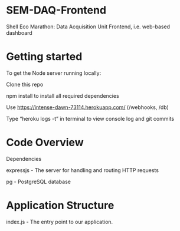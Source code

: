 # SEM-DAQ-Frontend
Shell Eco Marathon: Data Acquisition Unit Frontend, i.e. web-based dashboard

# Getting started

To get the Node server running locally:

Clone this repo

npm install to install all required dependencies

Use https://intense-dawn-73114.herokuapp.com/ (/webhooks, /db)

Type “heroku logs -t” in terminal to view console log and git commits

# Code Overview

Dependencies

expressjs - The server for handling and routing HTTP requests

pg - PostgreSQL database

# Application Structure

index.js - The entry point to our application. 


